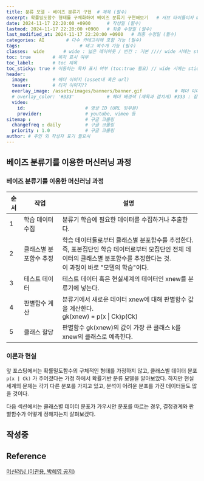 ```yaml
---
title: 분류 모델 - 베이즈 분류기 구현  # 제목 (필수)
excerpt: 확률밀도함수 형태를 구체화하여 베이즈 분류기 구현해보기   # 서브 타이틀이자 meta description (필수)
date: 2024-11-17 22:20:00 +0900      # 작성일 (필수)
lastmod: 2024-11-17 22:20:00 +0900   # 최종 수정일 (필수)
last_modified_at: 2024-11-17 22:20:00 +0900   # 최종 수정일 (필수)
categories: AI        # 다수 카테고리에 포함 가능 (필수)
tags:                      # 태그 복수개 가능 (필수)
classes:  wide       # wide : 넓은 레이아웃 / 빈칸 : 기본 //// wide 시에는 sticky toc 불가
toc: true        # 목차 표시 여부
toc_label:       # toc 제목
toc_sticky: true # 이동하는 목차 표시 여부 (toc:true 필요) // wide 시에는 sticky toc 불가
header: 
  image:         # 헤더 이미지 (asset내 혹은 url)
  teaser:        # 티저 이미지??
  overlay_image: /assets/images/banners/banner.gif            # 헤더 이미지 (제목과 겹치게)
  # overlay_color: '#333'            # 헤더 배경색 (제목과 겹치게) #333 : 짙은 회색 (필수)
  video:
    id:                      # 영상 ID (URL 뒷부분)
    provider:                # youtube, vimeo 등
sitemap :                    # 구글 크롤링
  changefreq : daily         # 구글 크롤링
  priority : 1.0             # 구글 크롤링
author: # 주인 외 작성자 표기 필요시
---
```

<!--postNo: 20241117_001-->    

## 베이즈 분류기를 이용한 머신러닝 과정  

### 베이즈 분류기를 이용한 머신러닝 과정  

|순서|작업|설명|
|---|---|---|
|1|학습 데이터 수집|분류기 학습에 필요한 데이터를 수집하거나 추출한다.|
|2|클래스별 분포함수 추정|학습 데이터들로부터 클래스별 분포함수를 추정한다.<br>즉, 표본집단인 학습 데이터로부터 모집단인 전체 데이터의 클래스별 분포함수를 추정한다는 것.<br>이 과정이 바로 "모델의 학습"이다.|
|3|테스트 데이터|테스트 데이터 혹은 현실세계의 데이터인 xnew를 분류기에 넣는다.|
|4|판별함수 계산|분류기에서 새로운 데이터 xnew에 대해 판별함수 값을 계산한다.<br>gk(xnew) = p(x \| Ck)p(Ck)|
|5|클래스 할당|판별함수 gk(xnew)의 값이 가장 큰 클래스 k를 xnew의 클래스로 예측한다.|

### 이론과 현실  

앞 포스팅에서는 확률밀도함수의 구체적인 형태를 가정하지 않고, 클래스별 데이터 분포 `p(x | Ck)` 가 주어졌다는 가정 하에서 확률기반 분류 모델을 알아보았다. 하지만 현실세계의 문제는 각기 다른 분포를 가지고 있고, 분석이 어려운 분포를 가진 데이터들도 많을 것이다.  

다음 섹션에서는 클래스별 데이터 분포가 가우시안 분포를 따르는 경우, 결정경계와 판별함수가 어떻게 정해지는지 살펴보겠다.  

## 작성중  


## Reference  

[머신러닝 (이관용, 박혜영 공저)](https://search.shopping.naver.com/book/catalog/33751852618?cat_id=50005558&frm=PBOKPRO&query=머신러닝+이관용&NaPm=ct%3Dm3hfzyhc%7Cci%3D228c56736e9b189c35b08cbd8c5ddb7f9e67e63e%7Ctr%3Dboknx%7Csn%3D95694%7Chk%3D8bfde20797c97955dc000ea62799753a0da42a06)  
  
